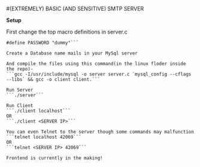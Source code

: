 #(EXTREMELY) BASIC (AND SENSITIVE) SMTP SERVER

**Setup**

First change the top macro definitions in server.c
```#define USERNAME "dummy"
#define PASSWORD "dummy"```

Create a Database name mails in your MySql server

And compile the files using this command(in the linux floder inside the repo)-
```gcc -I/usr/include/mysql -o server server.c `mysql_config --cflags --libs` && gcc -o client client.```

Run Server
```./server```

Run Client
```./client localhost```
OR
```./client <SERVER IP>```

You can even Telnet to the server though some commands may malfunction
```telnet localhost 42069```
OR
```telnet <SERVER IP> 42069```

Frontend is currently in the making!